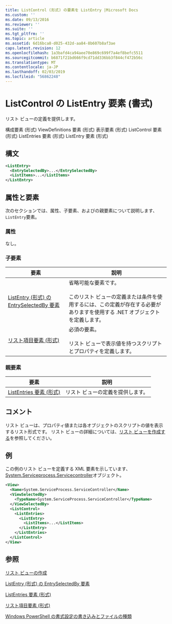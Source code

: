 ```yaml
---
title: ListControl (形式) の要素を ListEntry |Microsoft Docs
ms.custom: ''
ms.date: 09/13/2016
ms.reviewer: ''
ms.suite: ''
ms.tgt_pltfrm: ''
ms.topic: article
ms.assetid: 6d16bca8-d025-432d-aa84-8b607b8af3ae
caps.latest.revision: 12
ms.openlocfilehash: 1a3bafd4ca94aee70e869c699f7a4ef8befc5511
ms.sourcegitcommit: b6871f21bd666f9cd71dd336bb3f844cf472b56c
ms.translationtype: MT
ms.contentlocale: ja-JP
ms.lasthandoff: 02/03/2019
ms.locfileid: "56862248"
---
```

# <a name="listentry-element-for-listcontrol-format"></a>ListControl の ListEntry 要素 (書式)

リスト ビューの定義を提供します。

構成要素 (形式) ViewDefinitions 要素 (形式) 表示要素 (形式) ListControl 要素 (形式) ListEntries 要素 (形式) ListEntry 要素 (形式)

## <a name="syntax"></a>構文

```xml
<ListEntry>
  <EntrySelectedBy>...</EntrySelectedBy>
  <ListItems>...</ListItems>
</ListEntry>
```

## <a name="attributes-and-elements"></a>属性と要素

次のセクションでは、属性、子要素、およびの親要素について説明します、`ListEntry`要素。

### <a name="attributes"></a>属性

なし。

### <a name="child-elements"></a>子要素

|要素|説明|
|-------------|-----------------|
|[ListEntry (形式) の EntrySelectedBy 要素](./entryselectedby-element-for-listentry-for-listcontrol-format.md)|省略可能な要素です。<br /><br /> このリスト ビューの定義または条件を使用するには、この定義が存在する必要がありますを使用する .NET オブジェクトを定義します。|
|[リスト項目要素 (形式)](./listitems-element-for-listentry-for-listcontrol-format.md)|必須の要素。<br /><br /> リスト ビューで表示値を持つスクリプトとプロパティを定義します。|

### <a name="parent-elements"></a>親要素

|要素|説明|
|-------------|-----------------|
|[ListEntries 要素 (形式)](./listentries-element-for-listcontrol-format.md)|リスト ビューの定義を提供します。|

## <a name="remarks"></a>コメント

リスト ビューは、プロパティ値または各オブジェクトのスクリプトの値を表示するリスト形式です。 リスト ビューの詳細については、[リスト ビューを作成する](./creating-a-list-view.md)を参照してください。

## <a name="example"></a>例

この例のリスト ビューを定義する XML 要素を示しています、 [System.Serviceprocess.Servicecontroller](/dotnet/api/System.ServiceProcess.ServiceController)オブジェクト。

```xml
<View>
  <Name>System.ServiceProcess.ServiceController</Name>
  <ViewSelectedBy>
    <TypeName>System.ServiceProcess.ServiceController</TypeName>
  </ViewSelectedBy>
  <ListControl>
    <ListEntries>
      <ListEntry>
        <ListItems>...</ListItems>
      </ListEntry>
    </ListEntries>
  </ListControl>
</View>
```

## <a name="see-also"></a>参照

[リスト ビューの作成](./creating-a-list-view.md)

[ListEntry (形式) の EntrySelectedBy 要素](./entryselectedby-element-for-listentry-for-listcontrol-format.md)

[ListEntries 要素 (形式)](./listentries-element-for-listcontrol-format.md)

[リスト項目要素 (形式)](./listitems-element-for-listentry-for-listcontrol-format.md)

[Windows PowerShell の書式設定の書き込みとファイルの種類](./writing-a-powershell-formatting-file.md)
